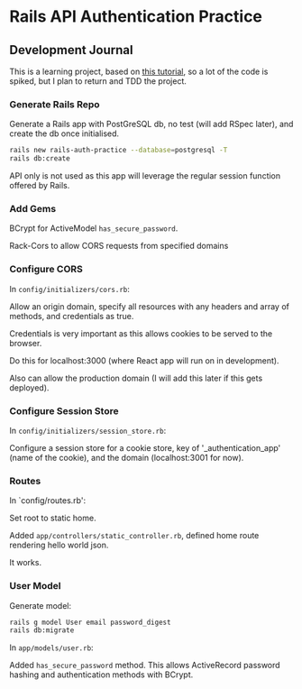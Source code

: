 # Rails API Authentication Practice

## Development Journal

This is a learning project, based on [this tutorial](https://www.youtube.com/playlist?list=PLgYiyoyNPrv_yNp5Pzsx0A3gQ8-tfg66j), so a lot of the code is spiked, but I plan to return and TDD the project.

### Generate Rails Repo

Generate a Rails app with PostGreSQL db, no test (will add RSpec later), and create the db once initialised.

```bash
rails new rails-auth-practice --database=postgresql -T
rails db:create
```

API only is not used as this app will leverage the regular session function offered by Rails.

### Add Gems

BCrypt for ActiveModel `has_secure_password`.

Rack-Cors to allow CORS requests from specified domains

### Configure CORS

In `config/initializers/cors.rb`:

Allow an origin domain, specify all resources with any headers and array of methods, and credentials as true.

Credentials is very important as this allows cookies to be served to the browser.

Do this for localhost:3000 (where React app will run on in development).

Also can allow the production domain (I will add this later if this gets deployed).

### Configure Session Store

In `config/initializers/session_store.rb`:

Configure a session store for a cookie store, key of '_authentication_app' (name of the cookie), and the domain (localhost:3001 for now).

### Routes

In `config/routes.rb':

Set root to static home.

Added `app/controllers/static_controller.rb`, defined home route rendering hello world json.

It works.

### User Model

Generate model:

```bash
rails g model User email password_digest
rails db:migrate
```

In `app/models/user.rb`:

Added `has_secure_password` method. This allows ActiveRecord password hashing and authentication methods with BCrypt.

